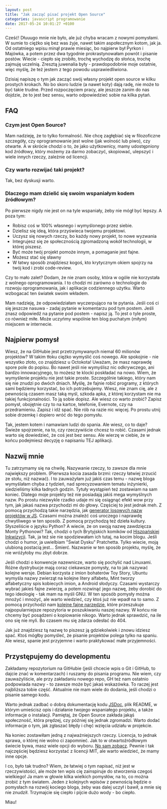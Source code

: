 ```yaml
---
layout: post
title: "Jak zacząć pisać projekt Open Source"
categories: javascript programowanie
date: 2017-05-24 10:01:27 +0100
---
```


Cześć! Dłuuugo mnie nie było, ale już chyba wracam z nowymi pomysłami. W sumie to ciężko się bez was żyje, nawet takim aspołecznym kotom, jak ja. Od ostatniego wpisu minął prawie miesiąc, bo najpierw był Pyrkon i Majówka, a potem przez dwa tygodnie prokrastynowałam powrót i pisanie postów. Wiecie - ciepło się zrobiło, trochę wychodzę do słońca, trochę zajmuję uczelnią. Zresztą juwenalia były - prawdopodobnie moje ostatnie, więc myślę, że też jestem z tego powodu usprawiedliwiona.

Dzisiaj napiszę o tym jak zacząć swój własny projekt open source w kilku prostych krokach. No bo skoro ludzie (a nawet koty) dają radę, nie może to być takie trudne. Przed rozpoczęciem pracy, ale jeszcze zanim do nas dojdzie, że to jest bez sensu, warto odpowiedzieć sobie na kilka pytań.  

## FAQ

### Czym jest Open Source?

Mam nadzieję, że to tylko formalność. Nie chcę zagłębiać się w filozoficzne szczegóły, czy oprogramowanie jest wolne (jak wolność lub piwo), czy otwarte. A w skrócie chodzi o to, że jako użytkownicy, mamy udostępniony kod źródłowy, który możemy za darmo zobaczyć, skopiować, ulepszyć i wiele innych rzeczy, zależnie od licencji.

### Czy warto rozwijać taki projekt?

Tak, bez dyskusji warto.

### Dlaczego mam dzielić się swoim wspaniałym kodem źródłowym?

Po pierwsze nigdy nie jest on na tyle wspaniały, żeby nie mógł być lepszy. A poza tym:

* Robisz coś w 100% własnego i wymyślonego przez siebie.
* Dzielisz się ideą, która przyświeca twojemu projektowi.
* Uczysz się nowych rzeczy, bo każdy nowy projekt, to nowe wyzwania
* Integrujesz się ze społecznością zgromadzoną wokół technologii, w której piszesz.
* Być może twój projekt pomoże innym, a pomaganie jest fajne.
* Możesz stać się sławny
* W łatwy sposób znajdziesz kogoś, kto krytycznym okiem spojrzy na twój kod i zrobi code-review.

Czy to mało zalet? Dodam, że nie znam osoby, która w ogóle nie korzystała z wolnego oprogramowania. I to chodzi mi zarówno o technologie do rozwoju oprogramowania, jak i aplikacje codziennego użytku. Warto wzbogacać ten światek swoim wkładem.

Mam nadzieję, że odpowiedziałam wyczerpująco na te pytania. Jeśli coś ci się jeszcze nasuwa - zadaj pytanie w komentarzu pod tym postem. Jeśli znasz odpowiedź na pytanie pod postem - napisz ją. To jest o tyle proste, co również miłe. Może uczyńmy wspólnie ten blog puchatym (miłym) miejscem w internecie.

## Najpierw pomysł

Wiesz, że na GitHubie jest przetrzymywanych niemal 60 milionów projektów? W takim tłoku ciężko wymyślić coś nowego. Ale spokojnie - nie wszystko złoto, co znajdziesz u Octokota! Uważam, że masz naprawdę spore pole do popisu. Bo nawet jeśli nie wymyślisz nic odkrywczego, ani bardzo innowacyjnego, to możesz te klocki poskładać na nowo. Wiem, że wymyślenie projektu nie jest takie proste. Szczególnie takiego, który nam się nie znudzi po dwóch dniach. Myślę, że fajnie robić programy, z których sami będziemy korzystać, bo ich potrzebujemy. Wiesz, nie znam cię, ale z pewnością czasem masz taką myśl, szkoda apka, z której korzystam nie ma takiej funkcjonalności. To ją sobie dopisz. Ale wiesz co warto zrobić? Zapisz pomysł, obojętnie czy to na kartce, telefonie, Evernote, czy na przedramieniu. Zapisz i idź spać. Nie rób na razie nic więcej. Po prostu utnij sobie drzemkę i dopiero wróć do tego pomysłu.  

Tak, jestem kotem i namawiam ludzi do spania. Ale wiesz, co to daje? Świeże spojrzenie, na to, czy rzeczywiście chcesz to robić. Czasami jednak warto się dowiedzieć, że coś jest bez sensu. Ale wierzę w ciebie, że w końcu podejmiesz decyzję o napisaniu TEJ aplikacji.

## Nazwij mnie

Tu zatrzymamy się na chwilę. Nazywanie rzeczy, to zawsze dla mnie największy problem. (Pierwsza kocia zasada brzmi: rzeczy łatwiej zrzucić ze stołu, niż nazwać). I to zauważyłam już jakiś czas temu - nazwę bloga wymyślałam chyba z tydzień, nad sprecyzowaniem tematu inżynierki, siedzieliśmy kilka ładnych godzin. Tytuły wystąpień też zostawiam na sam koniec. Dlatego moje projekty też nie posiadają jakiś mega wymyślnych nazw. Po prostu niezwykle rzadko udaje mi się osiągnąć efekt wow przy tym, jak jakaś nazwa przychodzi mi do głowy. Częściej to jest jednak meh. Z pomocą przychodzą takie narzędzia, jak [generator losowych nazw projektów w JS](http://mrsharpoblunto.github.io/foswig.js/). Czasami można znaleźć coś uroczego i naprawdę chwytliwego w ten sposób. Z pomocą przychodzą też dzieła kultury. Słyszeliście o języku Python? A wiecie, że on swoją nazwę zawdzięcza Monty Pythonowi? Tak, chodzi o tych Brytyjskich komików od [Hiszpańskiej Inkwizycji](https://www.youtube.com/watch?v=Nf_Y4MbUCLY). Tak, ja też sie nie spodziewałam ich tutaj, na kocim blogu. Jeśli chodzi o humor, ja uwielbiam "Świat Dysku" Pratchetta. Tylko wiecie, moją ulubioną postacią jest... Śmierć. Nazwanie w ten sposób projektu, myślę, że nie wróżyłoby mu zbyt dobrze.

Jeśli chodzi o konwencje nazewnicze, warto się pochylić nad Linuxami. Różne dystrybucje mają coraz ciekawsze pomysły, na to jak nazywać kolejne wersje. Debian korzysta z imion bohaterów Toy Story, Ubuntu wymyśla nazwy zwierząt na kolejne litery alfabetu, Mint tworzy alfabetyczny spis kobiecych imion, a Android słodyczy. Czasami wystarczy wybrać jakieś fajne zwierzę, a potem rozwinąć jego nazwę, żeby dorobić do tego ideologię - tak mam na myśli GNU. W ten sposób pomysły można mnożyć i mnożyć, ale warto wiedzieć, czy ktoś już nie wpadł na to samo. Z pomocą przychodzi nam [kolejne fajne narzędzie](http://ivantomic.com/projects/ospnc/), które przeszukuje najpopularniejsze repozytoria w poszukiwaniu naszej nazwy. W końcu nie chcemy być posądzeni o kopiowanie nikogo. Warto jednak sprawdzić, na ile ono się nie myli. Bo czasem mu się zdarza odesłać do 404.

Jak już znajdziesz tą nazwę to piszesz ją gdziekolwiek i znowu idziesz spać. Ktoś mógłby pomyśleć, że pisanie projektów polega tylko na spaniu. Ale wiesz, spanie jest przyjemne i warto praktykować małe przyjemności.

## Przystępujemy do developmentu

Zakładamy repozytorium na GitHubie (jeśli chcecie wpis o Git i GitHub, to dajcie znać w komentarzach) i ruszamy do pisania programu. Nie wiem, czy zauważyliście, ale przy zakładaniu nowego repo, GH też nam ostatnio podpowiada nazwy - to zawsze może być jakaś wskazówka. To raczej jest najbliższa tobie część. Aktualnie nie mam wiele do dodania, jeśli chodzi o pisanie samego kodu.

Warto jednak zadbać o dobrą dokumentację kodu [JSDoc](http://usejsdoc.org/), plik README, w którym umieścisz opis i działanie twojego wspaniałego projektu, a także informacje o instalacji. Pamiętaj, że Open Source zakłada jakąś społeczność, która prędzej, czy później się jednak zgromadzi. Warto dodać informacje o tym, jak zgłaszać błędy i chęć wzięcia udziału w projekcie.

Na koniec zostawiłam jedną z najważniejszych rzeczy. Licencja, to jednak sprawa, o której nie wolno ci zapomnieć. Jak to w otwartoźródłowym świecie bywa, masz wiele opcji do wyboru. [No sam zobacz](https://opensource.org/licenses/category). Pewnie i tak najczęściej będziesz korzystać z licencji MIT, ale warto wiedzieć, że mamy inne opcje.

I co, było tak trudno? Wiem, że łatwiej o tym napisać, niż jest w rzeczywistości, ale może ten wpis cię zainspiruje do stworzenia czegoś wielkiego! Ja mam w głowie kilka wielkich pomysłów, na to, co można zrobić z tym światem. Jeden z kolejnych wpisów z pewnością będzie o pomysłach na rozwój kociego bloga, żeby was dalej uczył i bawił, a mnie się nie znudził. Trzymajcie się ciepło i pijcie dużo wody - bo ciepło.

Miau!
